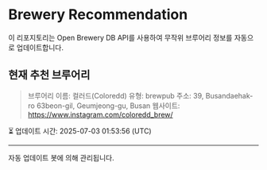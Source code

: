 # Brewery Recommendation

이 리포지토리는 Open Brewery DB API를 사용하여 무작위 브루어리 정보를 자동으로 업데이트합니다.

## 현재 추천 브루어리
> 브루어리 이름: 컬러드(Coloredd)
유형: brewpub
주소: 39, Busandaehak-ro 63beon-gil, Geumjeong-gu, Busan
웹사이트: https://www.instagram.com/coloredd_brew/

⏳ 업데이트 시간: 2025-07-03 01:53:56 (UTC)

---
자동 업데이트 봇에 의해 관리됩니다.